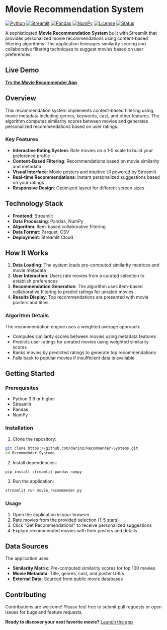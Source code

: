 # Movie Recommendation System

[![Python](https://img.shields.io/badge/Python-3.8+-blue.svg)](https://www.python.org/downloads/)
[![Streamlit](https://img.shields.io/badge/Streamlit-1.28+-red.svg)](https://streamlit.io/)
[![Pandas](https://img.shields.io/badge/Pandas-1.5+-green.svg)](https://pandas.pydata.org/)
[![NumPy](https://img.shields.io/badge/NumPy-1.21+-orange.svg)](https://numpy.org/)
[![License](https://img.shields.io/badge/License-MIT-yellow.svg)](LICENSE)
[![Status](https://img.shields.io/badge/Status-Live-brightgreen.svg)](https://6oujescmadydjnbgygtm9o.streamlit.app)

A sophisticated **Movie Recommendation System** built with Streamlit that provides personalized movie recommendations using content-based filtering algorithms. The application leverages similarity scoring and collaborative filtering techniques to suggest movies based on user preferences.

## Live Demo

**[Try the Movie Recommender App](https://6oujescmadydjnbgygtm9o.streamlit.app)**

## Overview

This recommendation system implements content-based filtering using movie metadata including genres, keywords, cast, and other features. The algorithm computes similarity scores between movies and generates personalized recommendations based on user ratings.

### Key Features

- **Interactive Rating System**: Rate movies on a 1-5 scale to build your preference profile
- **Content-Based Filtering**: Recommendations based on movie similarity and metadata
- **Visual Interface**: Movie posters and intuitive UI powered by Streamlit
- **Real-time Recommendations**: Instant personalized suggestions based on your ratings
- **Responsive Design**: Optimized layout for different screen sizes

## Technology Stack

- **Frontend**: Streamlit
- **Data Processing**: Pandas, NumPy
- **Algorithm**: Item-based collaborative filtering
- **Data Format**: Parquet, CSV
- **Deployment**: Streamlit Cloud

## How It Works

1. **Data Loading**: The system loads pre-computed similarity matrices and movie metadata
2. **User Interaction**: Users rate movies from a curated selection to establish preferences
3. **Recommendation Generation**: The algorithm uses item-based collaborative filtering to predict ratings for unrated movies
4. **Results Display**: Top recommendations are presented with movie posters and titles

### Algorithm Details

The recommendation engine uses a weighted average approach:
- Computes similarity scores between movies using metadata features
- Predicts user ratings for unrated movies using weighted similarity scores
- Ranks movies by predicted ratings to generate top recommendations
- Falls back to popular movies if insufficient data is available

## Getting Started

### Prerequisites

- Python 3.8 or higher
- Streamlit
- Pandas
- NumPy

### Installation

1. Clone the repository:
```bash
git clone https://github.com/darinz/Recommender-Systems.git
cd Recommender-Systems
```

2. Install dependencies:
```bash
pip install streamlit pandas numpy
```

3. Run the application:
```bash
streamlit run movie_recommender.py
```

### Usage

1. Open the application in your browser
2. Rate movies from the provided selection (1-5 stars)
3. Click "Get Recommendations" to receive personalized suggestions
4. Explore recommended movies with their posters and details

## Data Sources

The application uses:
- **Similarity Matrix**: Pre-computed similarity scores for top 100 movies
- **Movie Metadata**: Title, genres, cast, and poster URLs
- **External Data**: Sourced from public movie databases

## Contributing

Contributions are welcome! Please feel free to submit pull requests or open issues for bugs and feature requests.

**Ready to discover your next favorite movie?** [Launch the app](https://6oujescmadydjnbgygtm9o.streamlit.app)
